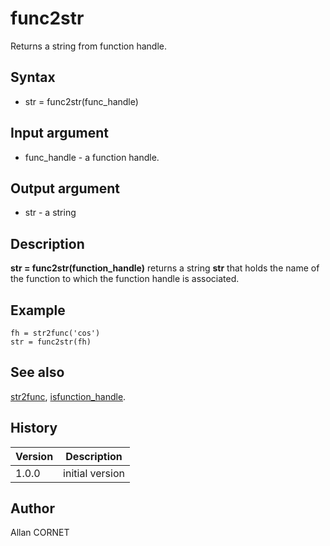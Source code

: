 

# func2str

Returns a string from function handle.

## Syntax

- str = func2str(func_handle)

## Input argument

 - func_handle - a function handle.

## Output argument

 - str - a string

## Description


  <p><b>str = func2str(function_handle)</b> returns a string <b>str</b> that holds the name of the function to which the function handle is associated.</p>


## Example

```Nelson
fh = str2func('cos')
str = func2str(fh)
```

## See also

[str2func](str2func.md), [isfunction_handle](isfunction_handle.md).
## History

|Version|Description|
|------|------|
|1.0.0|initial version|


## Author

Allan CORNET



